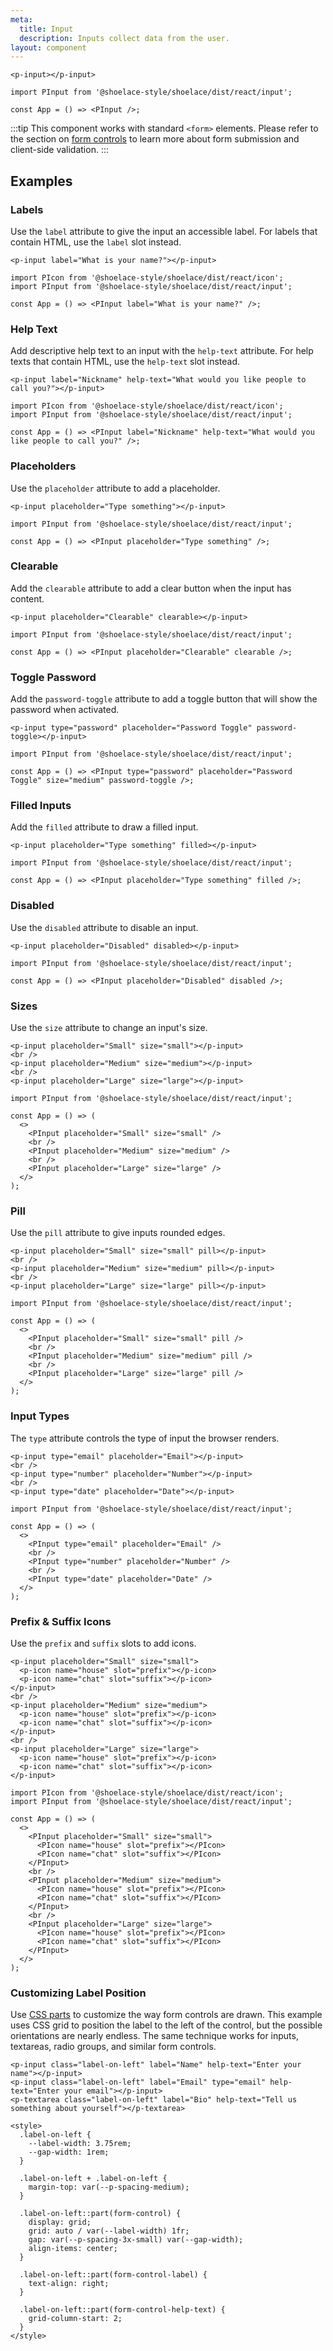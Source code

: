 ```yaml
---
meta:
  title: Input
  description: Inputs collect data from the user.
layout: component
---
```


```html:preview
<p-input></p-input>
```

```jsx:react
import PInput from '@shoelace-style/shoelace/dist/react/input';

const App = () => <PInput />;
```

:::tip
This component works with standard `<form>` elements. Please refer to the section on [form controls](/getting-started/form-controls) to learn more about form submission and client-side validation.
:::

## Examples

### Labels

Use the `label` attribute to give the input an accessible label. For labels that contain HTML, use the `label` slot instead.

```html:preview
<p-input label="What is your name?"></p-input>
```

```jsx:react
import PIcon from '@shoelace-style/shoelace/dist/react/icon';
import PInput from '@shoelace-style/shoelace/dist/react/input';

const App = () => <PInput label="What is your name?" />;
```

### Help Text

Add descriptive help text to an input with the `help-text` attribute. For help texts that contain HTML, use the `help-text` slot instead.

```html:preview
<p-input label="Nickname" help-text="What would you like people to call you?"></p-input>
```

```jsx:react
import PIcon from '@shoelace-style/shoelace/dist/react/icon';
import PInput from '@shoelace-style/shoelace/dist/react/input';

const App = () => <PInput label="Nickname" help-text="What would you like people to call you?" />;
```

### Placeholders

Use the `placeholder` attribute to add a placeholder.

```html:preview
<p-input placeholder="Type something"></p-input>
```

```jsx:react
import PInput from '@shoelace-style/shoelace/dist/react/input';

const App = () => <PInput placeholder="Type something" />;
```

### Clearable

Add the `clearable` attribute to add a clear button when the input has content.

```html:preview
<p-input placeholder="Clearable" clearable></p-input>
```

```jsx:react
import PInput from '@shoelace-style/shoelace/dist/react/input';

const App = () => <PInput placeholder="Clearable" clearable />;
```

### Toggle Password

Add the `password-toggle` attribute to add a toggle button that will show the password when activated.

```html:preview
<p-input type="password" placeholder="Password Toggle" password-toggle></p-input>
```

```jsx:react
import PInput from '@shoelace-style/shoelace/dist/react/input';

const App = () => <PInput type="password" placeholder="Password Toggle" size="medium" password-toggle />;
```

### Filled Inputs

Add the `filled` attribute to draw a filled input.

```html:preview
<p-input placeholder="Type something" filled></p-input>
```

```jsx:react
import PInput from '@shoelace-style/shoelace/dist/react/input';

const App = () => <PInput placeholder="Type something" filled />;
```

### Disabled

Use the `disabled` attribute to disable an input.

```html:preview
<p-input placeholder="Disabled" disabled></p-input>
```

```jsx:react
import PInput from '@shoelace-style/shoelace/dist/react/input';

const App = () => <PInput placeholder="Disabled" disabled />;
```

### Sizes

Use the `size` attribute to change an input's size.

```html:preview
<p-input placeholder="Small" size="small"></p-input>
<br />
<p-input placeholder="Medium" size="medium"></p-input>
<br />
<p-input placeholder="Large" size="large"></p-input>
```

```jsx:react
import PInput from '@shoelace-style/shoelace/dist/react/input';

const App = () => (
  <>
    <PInput placeholder="Small" size="small" />
    <br />
    <PInput placeholder="Medium" size="medium" />
    <br />
    <PInput placeholder="Large" size="large" />
  </>
);
```

### Pill

Use the `pill` attribute to give inputs rounded edges.

```html:preview
<p-input placeholder="Small" size="small" pill></p-input>
<br />
<p-input placeholder="Medium" size="medium" pill></p-input>
<br />
<p-input placeholder="Large" size="large" pill></p-input>
```

```jsx:react
import PInput from '@shoelace-style/shoelace/dist/react/input';

const App = () => (
  <>
    <PInput placeholder="Small" size="small" pill />
    <br />
    <PInput placeholder="Medium" size="medium" pill />
    <br />
    <PInput placeholder="Large" size="large" pill />
  </>
);
```

### Input Types

The `type` attribute controls the type of input the browser renders.

```html:preview
<p-input type="email" placeholder="Email"></p-input>
<br />
<p-input type="number" placeholder="Number"></p-input>
<br />
<p-input type="date" placeholder="Date"></p-input>
```

```jsx:react
import PInput from '@shoelace-style/shoelace/dist/react/input';

const App = () => (
  <>
    <PInput type="email" placeholder="Email" />
    <br />
    <PInput type="number" placeholder="Number" />
    <br />
    <PInput type="date" placeholder="Date" />
  </>
);
```

### Prefix & Suffix Icons

Use the `prefix` and `suffix` slots to add icons.

```html:preview
<p-input placeholder="Small" size="small">
  <p-icon name="house" slot="prefix"></p-icon>
  <p-icon name="chat" slot="suffix"></p-icon>
</p-input>
<br />
<p-input placeholder="Medium" size="medium">
  <p-icon name="house" slot="prefix"></p-icon>
  <p-icon name="chat" slot="suffix"></p-icon>
</p-input>
<br />
<p-input placeholder="Large" size="large">
  <p-icon name="house" slot="prefix"></p-icon>
  <p-icon name="chat" slot="suffix"></p-icon>
</p-input>
```

```jsx:react
import PIcon from '@shoelace-style/shoelace/dist/react/icon';
import PInput from '@shoelace-style/shoelace/dist/react/input';

const App = () => (
  <>
    <PInput placeholder="Small" size="small">
      <PIcon name="house" slot="prefix"></PIcon>
      <PIcon name="chat" slot="suffix"></PIcon>
    </PInput>
    <br />
    <PInput placeholder="Medium" size="medium">
      <PIcon name="house" slot="prefix"></PIcon>
      <PIcon name="chat" slot="suffix"></PIcon>
    </PInput>
    <br />
    <PInput placeholder="Large" size="large">
      <PIcon name="house" slot="prefix"></PIcon>
      <PIcon name="chat" slot="suffix"></PIcon>
    </PInput>
  </>
);
```

### Customizing Label Position

Use [CSS parts](#css-parts) to customize the way form controls are drawn. This example uses CSS grid to position the label to the left of the control, but the possible orientations are nearly endless. The same technique works for inputs, textareas, radio groups, and similar form controls.

```html:preview
<p-input class="label-on-left" label="Name" help-text="Enter your name"></p-input>
<p-input class="label-on-left" label="Email" type="email" help-text="Enter your email"></p-input>
<p-textarea class="label-on-left" label="Bio" help-text="Tell us something about yourself"></p-textarea>

<style>
  .label-on-left {
    --label-width: 3.75rem;
    --gap-width: 1rem;
  }

  .label-on-left + .label-on-left {
    margin-top: var(--p-spacing-medium);
  }

  .label-on-left::part(form-control) {
    display: grid;
    grid: auto / var(--label-width) 1fr;
    gap: var(--p-spacing-3x-small) var(--gap-width);
    align-items: center;
  }

  .label-on-left::part(form-control-label) {
    text-align: right;
  }

  .label-on-left::part(form-control-help-text) {
    grid-column-start: 2;
  }
</style>
```
